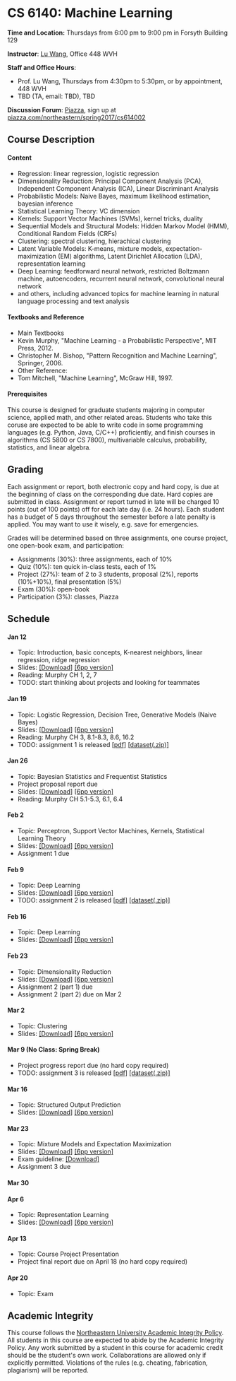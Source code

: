 # CS 6140: Machine Learning

**Time and Location:** Thursdays from 6:00 pm to 9:00 pm in Forsyth Building 129

**Instructor**: [Lu Wang](http://www.ccs.neu.edu/home/luwang/), Office 448 WVH

**Staff and Office Hours**: 

* Prof. Lu Wang, Thursdays from 4:30pm to 5:30pm, or by appointment, 448 WVH
* TBD (TA, email: TBD), TBD

**Discussion Forum**: [Piazza](piazza.com/northeastern/spring2017/cs614002/home), sign up at [piazza.com/northeastern/spring2017/cs614002](piazza.com/northeastern/spring2017/cs614002)


## Course Description
#### Content
* Regression: linear regression, logistic regression
* Dimensionality Reduction: Principal Component Analysis (PCA), Independent Component Analysis (ICA), Linear Discriminant Analysis
* Probabilistic Models: Naive Bayes, maximum likelihood estimation, bayesian inference
* Statistical Learning Theory: VC dimension
* Kernels: Support Vector Machines (SVMs), kernel tricks, duality
* Sequential Models and Structural Models: Hidden Markov Model (HMM), Conditional Random Fields (CRFs)
* Clustering: spectral clustering, hierachical clustering
* Latent Variable Models: K-means, mixture models, expectation-maximization (EM) algorithms, Latent Dirichlet Allocation (LDA), representation learning
* Deep Learning: feedforward neural network, restricted Boltzmann machine, autoencoders, recurrent neural network, convolutional neural network
* and others, including advanced topics for machine learning in natural language processing and text analysis

#### Textbooks and Reference
* Main Textbooks
 * Kevin Murphy, "Machine Learning - a Probabilistic Perspective", MIT Press, 2012.
 * Christopher M. Bishop, "Pattern Recognition and Machine Learning", Springer, 2006.
* Other Reference: 
 * Tom Mitchell, "Machine Learning", McGraw Hill, 1997.
 
#### Prerequisites
This course is designed for graduate students majoring in computer science, applied math, and other related areas. Students who take this coruse are expected to be able to write code in some programming languages (e.g. Python, Java, C/C++) proficiently, and finish courses in algorithms (CS 5800 or CS 7800), multivariable calculus, probability, statistics, and linear algebra.


## Grading
Each assignment or report, both electronic copy and hard copy, is due at the beginning of class on the corresponding due date. Hard copies are submitted in class. Assignment or report turned in late will be charged 10 points (out of 100 points) off for each late day (i.e. 24 hours). Each student has a budget of 5 days throughout the semester before a late penalty is applied. You may want to use it wisely, e.g. save for emergencies. 

Grades will be determined based on three assignments, one course project, one open-book exam, and participation:

* Assignments (30%): three assignments, each of 10%
* Quiz (10%): ten quick in-class tests, each of 1%
* Project (27%): team of 2 to 3 students, proposal (2%), reports (10%+10%), final presentation (5%)
* Exam (30%): open-book
* Participation (3%): classes, Piazza
 

## Schedule
#### Jan 12
* Topic: Introduction, basic concepts, K-nearest neighbors, linear regression, ridge regression
* Slides: [[Download]](slides_cs6140_sp16/cs6140_lec1.pdf) [[6pp version]](slides_cs6140_sp16/cs6140_lec1_6pp.pdf)
* Reading: Murphy CH 1, 2, 7
* TODO: start thinking about projects and looking for teammates

#### Jan 19
* Topic: Logistic Regression, Decision Tree, Generative Models (Naive Bayes)
* Slides: [[Download]](slides_cs6140_sp16/cs6140_lec2.pdf) [[6pp version]](slides_cs6140_sp16/cs6140_lec2_6pp.pdf)
* Reading: Murphy CH 3, 8.1-8.3, 8.6, 16.2
* TODO: assignment 1 is released [[pdf]](material_cs6140_sp16/cs6140sp16-assignment1.pdf) [[dataset(.zip)]](material_cs6140_sp16/a1_datasets.zip)
 

#### Jan 26
* Topic: Bayesian Statistics and Frequentist Statistics
* Project proposal report due
* Slides: [[Download]](slides_cs6140_sp16/cs6140_lec3.pdf) [[6pp version]](slides_cs6140_sp16/cs6140_lec3_6pp.pdf)
* Reading: Murphy CH 5.1-5.3, 6.1, 6.4


#### Feb 2
* Topic: Perceptron, Support Vector Machines, Kernels, Statistical Learning Theory
* Slides: [[Download]](slides_cs6140_sp16/cs6140_lec4.pdf) [[6pp version]](slides_cs6140_sp16/cs6140_lec4_6pp.pdf)
* Assignment 1 due


#### Feb 9
* Topic: Deep Learning
* Slides: [[Download]](slides_cs6140_sp16/cs6140_lec5.pdf) [[6pp version]](slides_cs6140_sp16/cs6140_lec5_6pp.pdf)
* TODO: assignment 2 is released [[pdf]](material_cs6140_sp16/cs6140sp16-assignment2.pdf) [[dataset(.zip)]](material_cs6140_sp16/a2_datasets.tar.gz)


#### Feb 16
* Topic: Deep Learning
* Slides: [[Download]](slides_cs6140_sp16/cs6140_lec6.pdf) [[6pp version]](slides_cs6140_sp16/cs6140_lec6_6pp.pdf)


#### Feb 23
* Topic: Dimensionality Reduction
* Slides: [[Download]](slides_cs6140_sp16/cs6140_lec7.pdf) [[6pp version]](slides_cs6140_sp16/cs6140_lec7_6pp.pdf)
* Assignment 2 (part 1) due
* Assignment 2 (part 2) due on Mar 2


#### Mar 2
* Topic: Clustering
* Slides: [[Download]](slides_cs6140_sp16/cs6140_lec8.pdf) [[6pp version]](slides_cs6140_sp16/cs6140_lec8_6pp.pdf)


#### Mar 9 (No Class: Spring Break)
* Project progress report due (no hard copy required)
* TODO: assignment 3 is released [[pdf]](material_cs6140_sp16/cs6140sp16-assignment3.pdf) [[dataset(.zip)]](material_cs6140_sp16/a3_datasets.zip)


#### Mar 16
* Topic: Structured Output Prediction
* Slides: [[Download]](slides_cs6140_sp16/cs6140_lec9.pdf) [[6pp version]](slides_cs6140_sp16/cs6140_lec9_6pp.pdf)


#### Mar 23
* Topic: Mixture Models and Expectation Maximization
* Slides: [[Download]](slides_cs6140_sp16/cs6140_lec10.pdf) [[6pp version]](slides_cs6140_sp16/cs6140_lec10_6pp.pdf)
* Exam guideline: [[Download]](slides_cs6140_sp16/exam_guideline.pdf)
* Assignment 3 due
  
#### Mar 30



#### Apr 6
* Topic: Representation Learning
* Slides: [[Download]](slides_cs6140_sp16/cs6140_lec11.pdf) [[6pp version]](slides_cs6140_sp16/cs6140_lec11_6pp.pdf)


#### Apr 13
* Topic: Course Project Presentation
* Project final report due on April 18 (no hard copy required)


#### Apr 20
* Topic: Exam



## Academic Integrity 
This course follows the [Northeastern University Academic Integrity Policy](http://www.northeastern.edu/osccr/academic-integrity-policy/). All students in this course are expected to abide by the Academic Integrity Policy. Any work submitted by a student in this course for academic credit should be the student's own work. Collaborations are allowed only if explicitly permitted. Violations of the rules (e.g. cheating, fabrication, plagiarism) will be reported.



 

